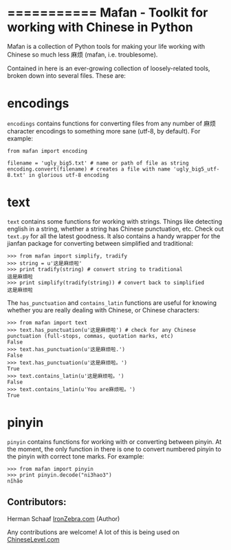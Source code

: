 ===========
Mafan - Toolkit for working with Chinese in Python
===========

Mafan is a collection of Python tools for making your life working with Chinese so much less 麻烦 (mafan, i.e. troublesome). 

Contained in here is an ever-growing collection of loosely-related tools, broken down into several files. These are:

encodings
===========

`encodings` contains functions for converting files from any number of 麻烦 character encodings to something more sane (utf-8, by default). For example:

    from mafan import encoding

    filename = 'ugly_big5.txt' # name or path of file as string
    encoding.convert(filename) # creates a file with name 'ugly_big5_utf-8.txt' in glorious utf-8 encoding


text
===========

`text` contains some functions for working with strings. Things like detecting english in a string, whether a string has Chinese punctuation, etc. Check out `text.py` for all the latest goodness. It also contains a handy wrapper for the jianfan package for converting between simplified and traditional:

    >>> from mafan import simplify, tradify
    >>> string = u'这是麻烦啦'
    >>> print tradify(string) # convert string to traditional
    這是麻煩啦
    >>> print simplify(tradify(string)) # convert back to simplified
    这是麻烦啦

The `has_punctuation` and `contains_latin` functions are useful for knowing whether you are really dealing with Chinese, or Chinese characters:

    >>> from mafan import text
    >>> text.has_punctuation(u'这是麻烦啦') # check for any Chinese punctuation (full-stops, commas, quotation marks, etc)
    False
    >>> text.has_punctuation(u'这是麻烦啦.')
    False
    >>> text.has_punctuation(u'这是麻烦啦。')
    True
    >>> text.contains_latin(u'这是麻烦啦。')
    False
    >>> text.contains_latin(u'You are麻烦啦。')
    True

pinyin
===========

`pinyin` contains functions for working with or converting between pinyin. At the moment, the only function in there is one to convert numbered pinyin to the pinyin with correct tone marks. For example:

    >>> from mafan import pinyin
    >>> print pinyin.decode("ni3hao3")
    nǐhǎo


Contributors:
-----------
Herman Schaaf [IronZebra.com](http://www.ironzebra.com) (Author)


Any contributions are welcome! A lot of this is being used on [ChineseLevel.com](http://www.ChineseLevel.com)